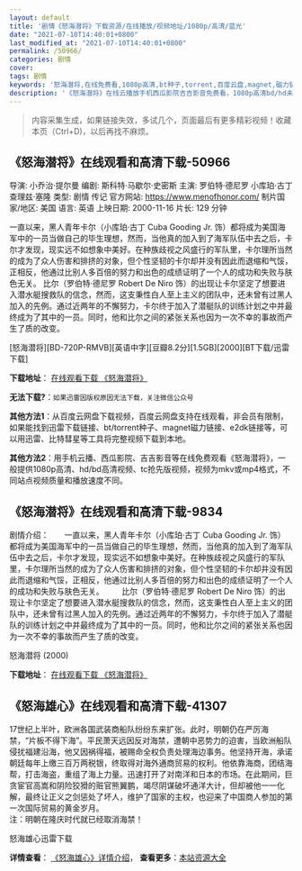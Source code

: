 ```yaml
---
layout: default
title: '剧情《怒海潜将》下载资源/在线播放/视频地址/1080p/高清/蓝光'
date: "2021-07-10T14:40:01+0800"
last_modified_at: "2021-07-10T14:40:01+0800"
permalink: /50966/
categories: 剧情
cover:
tags: 剧情
keywords: '怒海潜将,在线免费看,1080p高清,bt种子,torrent,百度云盘,magnet,磁力链,迅雷下载资源'
description: '《怒海潜将》在线云播放手机西瓜影院吉吉影音免费看，1080p高清bd/hd未删减完整版和tc抢先枪版，mkv/mp4格式，附带bt/torrent种子、magnet/磁力链、百度云盘、网盘资源迅雷下载链接'
---
```


>内容采集生成，如果链接失效，多试几个，页面最后有更多精彩视频！收藏本页（Ctrl+D)，以后再找不麻烦。


## 《怒海潜将》在线观看和高清下载-50966

导演: 小乔治·提尔曼 编剧: 斯科特·马歇尔·史密斯 主演: 罗伯特·德尼罗 小库珀·古丁 查理兹·塞隆 类型: 剧情 传记 官方网站: https://www.menofhonor.com/ 制片国家/地区: 美国 语言: 英语 上映日期: 2000-11-16 片长: 129 分钟

一直以来，黑人青年卡尔（小库珀·古丁 Cuba Gooding Jr. 饰）都将成为美国海军中的一员当做自己的毕生理想，然而，当他真的加入到了海军队伍中去之后，卡尔才发现，现实远不如想象中美好。在种族歧视之风盛行的军队里，卡尔理所当然的成为了众人伤害和排挤的对象，但个性坚韧的卡尔却并没有因此而退缩和气馁，正相反，他通过比别人多百倍的努力和出色的成绩证明了一个人的成功和失败与肤色无关。 比尔（罗伯特·德尼罗 Robert De Niro 饰）的出现让卡尔坚定了想要进入潜水艇搜救队的信念，然而，这支秉性白人至上主义的团队中，还未曾有过黑人加入的先例。通过近两年的不懈努力，卡尔终于加入了潜艇队的训练计划之中并最终成为了其中的一员。同时，他和比尔之间的紧张关系也因为一次不幸的事故而产生了质的改变。


[怒海潜将][BD-720P-RMVB][英语中字][豆瓣8.2分][1.5GB][2000][BT下载/迅雷下载]

**下载地址**： [在线观看下载 《怒海潜将》](https://www.btdx8.com/torrent/men_of_honor_2000.html) 


**无法下载?**：`如果迅雷因版权原因无法下载，关注微信公众号 `

**其他方法1**：从百度云网盘下载视频，百度云网盘支持在线观看，非会员有限制，如果能找到迅雷下载链接、bt/torrent种子、magnet磁力链接、e2dk链接等，可以用迅雷、比特彗星等工具将完整视频下载到本地。

**其他方法2**：用手机云播、西瓜影院、吉吉影音等在线免费观看《怒海潜将》，一般提供1080p高清、hd/bd高清视频、tc抢先版视频，视频为mkv或mp4格式，不同站点视频质量和播放速度不同。


## 《怒海潜将》在线观看和高清下载-9834

剧情介绍：　　一直以来，黑人青年卡尔（小库珀·古丁 Cuba Gooding Jr. 饰）都将成为美国海军中的一员当做自己的毕生理想，然而，当他真的加入到了海军队伍中去之后，卡尔才发现，现实远不如想象中美好。在种族歧视之风盛行的军队里，卡尔理所当然的成为了众人伤害和排挤的对象，但个性坚韧的卡尔却并没有因此而退缩和气馁，正相反，他通过比别人多百倍的努力和出色的成绩证明了一个人的成功和失败与肤色无关。 　　比尔（罗伯特·德尼罗 Robert De Niro 饰）的出现让卡尔坚定了想要进入潜水艇搜救队的信念，然而，这支秉性白人至上主义的团队中，还未曾有过黑人加入的先例。通过近两年的不懈努力，卡尔终于加入了潜艇队的训练计划之中并最终成为了其中的一员。同时，他和比尔之间的紧张关系也因为一次不幸的事故而产生了质的改变。


怒海潜将 (2000)

**下载地址**： [在线观看下载 《怒海潜将》](https://www.btbtdy.me/btdy/dy8969.html) 


## 《怒海雄心》在线观看和高清下载-41307

17世纪上半叶，欧洲各国武装商船队纷纷东来扩张。此时，明朝仍在严厉海禁，&ldquo;片板不得下海”。平民萧天远因反对海禁，遭朝中恶势力的迫害，当欧洲船队侵扰福建沿海，他又因祸得福，被赐命全权负责处理海边事务。他坚持开海，承诺朝廷每年上缴三百万两税银，终取得对海外通商贸易的权利。他依靠海商，团结海帮，打击海盗，重组了海上力量。迅速打开了对南洋和日本的市场。在此期间，巨贪宦官高嵩和阴险狡猾的赃官熊翼鹏，竭尽阴谋破坏通洋大计，但却被他一一化解，最终让正义之剑惩处了坏人，维护了国家的主权，也迎来了中国商人参加的第一次国际贸易的黄金岁月。<br />注：明朝在隆庆时代就已经取消海禁！


怒海雄心迅雷下载

**详情查看**： [《怒海雄心》详情介绍](/movie/41307/)， **查看更多**：[本站资源大全](/movie/t/all/)

